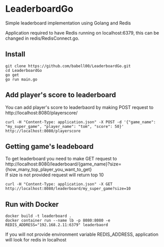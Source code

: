 # LeaderboardGo
 Simple leaderboard implementation using Golang and Redis

 Application required to have Redis running on localhost:6379, this can be changed in redis/RedisConnect.go.

## Install

    git clone https://github.com/babell00/LeaderboardGo.git
    cd LeaderboardGo
    go get
    go run main.go

## Add player's score to leaderboard
 You can add player's score to leaderbaord by making POST request to <br />
 http://localhost:8080/playerscore/ <br />
 
    curl -H "Content-Type: application.json" -X POST -d '{"game_name": "my_super_game", "player_name": "tom", "score": 50}' http://localhost:8080/playerscore

## Getting game's leadeboard
 To get leaderboard you need to make GET request to  <br />
 http://localhost:8080/leaderboard/{game_name}?size={how_many_top_player_you_want_to_get} <br />
 If size is not provided request will return top 10
  
    curl -H "Content-Type: application.json" -X GET http://localhost:8080/leaderboard/my_super_game?size=10

## Run with Docker
    docker build -t leaderboard .
    docker container run --name lb -p 8080:8080 -e REDIS_ADDRESS="192.168.2.11:6379" leaderbaord
 If you will not provide environment variable REDIS_ADDRESS, application will look for redis in localhost